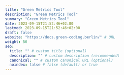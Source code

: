 ```yaml
---
title: "Green Metrics Tool"
description: "Green Metrics Tool"
summary: "Green Metrics Tool"
date: 2023-09-15T21:52:46+02:00
lastmod: 2023-09-15T21:52:46+02:00
draft: false
website: "https://docs.green-coding.berlin/" # URL
weight: 50
seo:
  title: "" # custom title (optional)
  description: "" # custom description (recommended)
  canonical: "" # custom canonical URL (optional)
  noindex: false # false (default) or true
---
```

